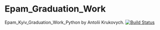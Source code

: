 # Epam_Graduation_Work
Epam_Kyiv_Graduation_Work_Python by Antolii Krukovych.
[![Build Status](https://travis-ci.com/akrukovich/department-app.svg?branch=master)](https://travis-ci.com/akrukovich/department-app)
